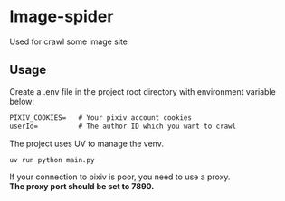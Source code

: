 # Image-spider
Used for crawl some image site

## Usage
Create a .env file in the project root directory with environment variable below:
```markdown 
PIXIV_COOKIES=   # Your pixiv account cookies
userId=          # The author ID which you want to crawl
```

The project uses UV to manage the venv.
```shell
uv run python main.py
```

If your connection to pixiv is poor, you need to use a proxy. <br>
**The proxy port should be set to 7890.**
